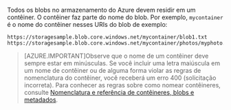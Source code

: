 Todos os blobs no armazenamento do Azure devem residir em um contêiner. O contêiner faz parte do nome do blob. Por exemplo, `mycontainer` é o nome do contêiner nesses URIs do blob de exemplo:

	https://storagesample.blob.core.windows.net/mycontainer/blob1.txt
	https://storagesample.blob.core.windows.net/mycontainer/photos/myphoto.jpg
 
> [AZURE.IMPORTANT]Observe que o nome de um contêiner deve sempre estar em minúsculas. Se você incluir uma letra maiúscula em um nome de contêiner ou de alguma forma violar as regras de nomenclatura do contêiner, você receberá um erro 400 (solicitação incorreta). Para conhecer as regras sobre como nomear contêineres, consulte [Nomenclatura e referência de contêineres, blobs e metadados](https://msdn.microsoft.com/library/azure/dd135715.aspx).

<!---HONumber=July15_HO3-->